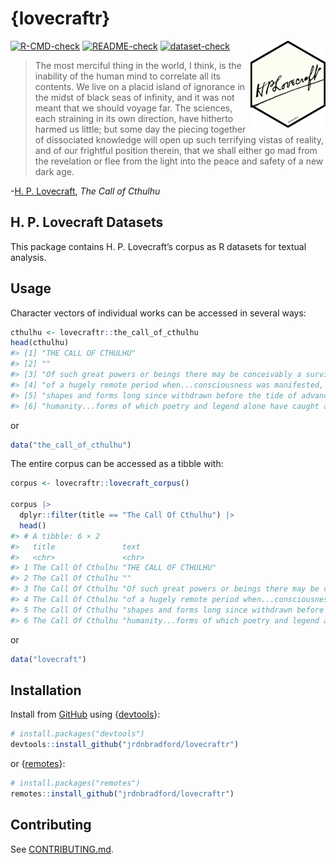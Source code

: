 # {lovecraftr}


<!-- README.md is rendered from README.qmd. Edit README.qmd and render to update README.md -->

<img src="man/figures/logo.png" align="right" height="139" alt="H. P. Lovecraft's signature in an R package hexagon"/>

[![R-CMD-check](https://github.com/jrdnbradford/lovecraftr/actions/workflows/R-CMD-check.yaml/badge.svg)](https://github.com/jrdnbradford/lovecraftr/actions/workflows/R-CMD-check.yaml)
[![README-check](https://github.com/jrdnbradford/lovecraftr/actions/workflows/README-check.yaml/badge.svg)](https://github.com/jrdnbradford/lovecraftr/actions/workflows/README-check.yaml)
[![dataset-check](https://github.com/jrdnbradford/lovecraftr/actions/workflows/dataset-check.yaml/badge.svg)](https://github.com/jrdnbradford/lovecraftr/actions/workflows/dataset-check.yaml)

> The most merciful thing in the world, I think, is the inability of the
> human mind to correlate all its contents. We live on a placid island
> of ignorance in the midst of black seas of infinity, and it was not
> meant that we should voyage far. The sciences, each straining in its
> own direction, have hitherto harmed us little; but some day the
> piecing together of dissociated knowledge will open up such terrifying
> vistas of reality, and of our frightful position therein, that we
> shall either go mad from the revelation or flee from the light into
> the peace and safety of a new dark age.

\-[H. P. Lovecraft](https://en.wikipedia.org/wiki/H._P._Lovecraft), *The
Call of Cthulhu*

## H. P. Lovecraft Datasets

This package contains H. P. Lovecraft’s corpus as R datasets for textual
analysis.

## Usage

Character vectors of individual works can be accessed in several ways:

``` r
cthulhu <- lovecraftr::the_call_of_cthulhu
head(cthulhu)
#> [1] "THE CALL OF CTHULHU"                                                            
#> [2] ""                                                                               
#> [3] "Of such great powers or beings there may be conceivably a survival...a survival"
#> [4] "of a hugely remote period when...consciousness was manifested, perhaps, in"     
#> [5] "shapes and forms long since withdrawn before the tide of advancing"             
#> [6] "humanity...forms of which poetry and legend alone have caught a flying memory"
```

or

``` r
data("the_call_of_cthulhu")
```

The entire corpus can be accessed as a tibble with:

``` r
corpus <- lovecraftr::lovecraft_corpus()

corpus |>
  dplyr::filter(title == "The Call Of Cthulhu") |>
  head()
#> # A tibble: 6 × 2
#>   title               text                                                      
#>   <chr>               <chr>                                                     
#> 1 The Call Of Cthulhu "THE CALL OF CTHULHU"                                     
#> 2 The Call Of Cthulhu ""                                                        
#> 3 The Call Of Cthulhu "Of such great powers or beings there may be conceivably …
#> 4 The Call Of Cthulhu "of a hugely remote period when...consciousness was manif…
#> 5 The Call Of Cthulhu "shapes and forms long since withdrawn before the tide of…
#> 6 The Call Of Cthulhu "humanity...forms of which poetry and legend alone have c…
```

or

``` r
data("lovecraft")
```

## Installation

Install from [GitHub](https://github.com/jrdnbradford/lovecraftr/) using
{[devtools](https://devtools.r-lib.org/)}:

``` r
# install.packages("devtools")
devtools::install_github("jrdnbradford/lovecraftr")
```

or {[remotes](https://remotes.r-lib.org//)}:

``` r
# install.packages("remotes")
remotes::install_github("jrdnbradford/lovecraftr")
```

## Contributing

See [CONTRIBUTING.md](./.github/CONTRIBUTING.md).
